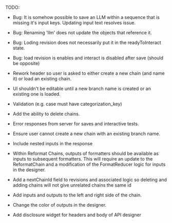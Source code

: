 TODO:
* Bug: It is somehow possible to save an LLM within a sequence that is missing it's input keys. Updating input text resolves issue.
* Bug: Renaming 'llm' does not update the objects that reference it.
* Bug: Loding revision does not necessarily put it in the readyToInteract state.
* Bug: load revision is enables and interact is disabled after save (should be opposite)

* Rework header so user is asked to either create a new chain (and name it) or load an existing chain.
* UI shouldn't be editable until a new branch name is created or an existing one is loaded.
* Validation (e.g. case must have categorization_key)
* Add the ability to delete chains.
* Error responses from server for saves and interactive tests.
* Ensure user cannot create a new chain with an existing branch name.
* Include nested inputs in the response
* Within Reformat Chains, outputs of formatters should be available as inputs to subsequent formatters. This will require an update to the ReformatChain and a modification of the FormatReducer logic for inputs in the designer.
* Add a nextChainId field to revisions and associated logic so deleting and adding chains will not give unrelated chains the same id
* Add inputs and outputs to the left and right side of the chain.
* Change the color of outputs in the designer.
* Add disclosure widget for headers and body of API designer
